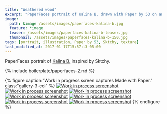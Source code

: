 ```yaml
---
title: "Weathered wood"
excerpt: "PaperFaces portrait of Kalina B. drawn with Paper by 53 on an iPad."
image: 
  path: &image /assets/images/paperfaces-kalina-b.jpg 
  feature: *image
  teaser: /assets/images/paperfaces-kalina-b-teaser.jpg
  thumbnail: /assets/images/paperfaces-kalina-b-150.jpg
tags: [portrait, illustration, Paper by 53, Sktchy, texture]
last_modified_at: 2017-01-17T15:57:13-05:00
---
```


PaperFaces portrait of [Kalina B.](http://sktchy.com/142Fr) inspired by Sktchy.

{% include boilerplate/paperfaces-2.md %}

{% figure caption:"Work in progress screen captures Made with Paper." class:"gallery-3-col" %}
[![Work in process screenshot](/assets/images/paperfaces-kalina-b-process-1-600.jpg)](/assets/images/paperfaces-kalina-b-process-1-lg.jpg)
[![Work in process screenshot](/assets/images/paperfaces-kalina-b-process-2-600.jpg)](/assets/images/paperfaces-kalina-b-process-2-lg.jpg)
[![Work in process screenshot](/assets/images/paperfaces-kalina-b-process-3-600.jpg)](/assets/images/paperfaces-kalina-b-process-3-lg.jpg)
[![Work in process screenshot](/assets/images/paperfaces-kalina-b-process-4-600.jpg)](/assets/images/paperfaces-kalina-b-process-4-lg.jpg)
[![Work in process screenshot](/assets/images/paperfaces-kalina-b-process-5-600.jpg)](/assets/images/paperfaces-kalina-b-process-5-lg.jpg)
[![Work in process screenshot](/assets/images/paperfaces-kalina-b-process-6-600.jpg)](/assets/images/paperfaces-kalina-b-process-6-lg.jpg)
[![Work in process screenshot](/assets/images/paperfaces-kalina-b-process-7-600.jpg)](/assets/images/paperfaces-kalina-b-process-7-lg.jpg)
{% endfigure %}
